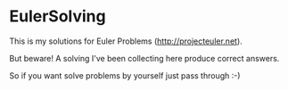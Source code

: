 EulerSolving
============

This is my solutions for Euler Problems (http://projecteuler.net). 

But beware! A solving I've been collecting here produce correct answers. 

So if you want solve problems by yourself just pass through :-)
